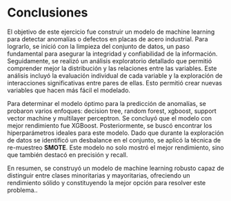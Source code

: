 # Conclusiones

El objetivo de este ejercicio fue construir un modelo de machine learning para detectar anomalías o defectos en placas de acero industrial. Para lograrlo, se inició con la limpieza del conjunto de datos, un paso fundamental para asegurar la integridad y confiabilidad de la información. Seguidamente, se realizó un análisis exploratorio detallado que permitió comprender mejor la distribución y las relaciones entre las variables. Este análisis incluyó la evaluación individual de cada variable y la exploración de interacciones significativas entre pares de ellas. Esto permitió crear nuevas variables que hacen más fácil el modelado. 

Para determinar el modelo óptimo para la predicción de anomalías, se probaron varios enfoques: decision tree, random forest, xgboost, support vector machine y multilayer perceptron. Se concluyó que el modelo con mejor rendimiento fue XGBoost. Posteriormente, se buscó encontrar los hiperparámetros ideales para este modelo. Dado que durante la exploración de datos se identificó un desbalance en el conjunto, se aplicó la técnica de re-muestreo **SMOTE**. Este modelo no solo mostró el mejor rendimiento, sino que también destacó en precisión y recall.

En resumen, se construyó un modelo de machine learning robusto capaz de distinguir entre clases minoritarias y mayoritarias, ofreciendo un rendimiento sólido y constituyendo la mejor opción para resolver este problema.. 